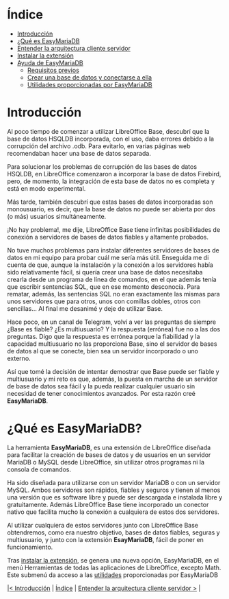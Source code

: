 # Índice
- [Introducción](https://#introducción)
- [¿Qué es EasyMariaDB](#qué-es-easymariadb)
- [Entender la arquitectura cliente servidor](clienteservidor.md)
- [Instalar la extensión](instalarextension.md)
- [Ayuda de EasyMariaDB](ayuda.md)
  - [Requisitos previos](requisitos.md)
  - [Crear una base de datos y conectarse a ella](crearbd.md)
  - [Utilidades proporcionadas por EasyMariaDB](utilidades.md)

# Introducción
Al poco tiempo de comenzar a utilizar LibreOffice Base, descubrí que la base de datos HSQLDB incorporada, con el uso, daba errores debido a la corrupción del archivo .odb. Para evitarlo, en varias páginas web recomendaban hacer una base de datos separada.

Para solucionar los problemas de corrupción de las bases de datos HSQLDB, en LibreOffice comenzaron a incorporar la base de datos Firebird, pero, de momento, la integración de esta base de datos no es completa y está en modo experimental.

Más tarde, también descubrí que estas bases de datos incorporadas son monousuario, es decir, que la base de datos no puede ser abierta por dos (o más) usuarios simultáneamente.

¡No hay problema!, me dije, LibreOffice Base tiene infinitas posibilidades de conexión a servidores de bases de datos fiables y altamente probados. 

No tuve muchos problemas para instalar diferentes servidores de bases de datos en mi equipo para probar cuál me sería más útil. Enseguida me di cuenta de que, aunque la instalación y la conexión a los servidores había sido relativamente fácil, si quería crear una base de datos necesitaba crearla desde un programa de línea de comandos, en el que además tenía que escribir sentencias SQL, que en ese momento desconocía. Para rematar, además, las sentencias SQL no eran exactamente las mismas para unos servidores que para otros, unos con comillas dobles, otros con sencillas... Al final me desanimé y deje de utilizar Base.

Hace poco, en un canal de Telegram, volví a ver las preguntas de siempre ¿Base es fiable? ¿Es multiusuario? Y la respuesta (errónea) fue no a las dos preguntas. Digo que la respuesta es errónea porque la fiabilidad y la capacidad multiusuario no las proporciona Base, sino el servidor de bases de datos al que se conecte, bien sea un servidor incorporado o uno externo.

Así que tomé la decisión de intentar demostrar que Base puede ser fiable y multiusuario y mi reto es que, además, la puesta en marcha de un servidor de base de datos sea fácil y la pueda realizar cualquier usuario sin necesidad de tener conocimientos avanzados. Por esta razón creé **EasyMariaDB**.


# ¿Qué es EasyMariaDB?

La herramienta **EasyMariaDB**, es una extensión de LibreOffice diseñada para facilitar la creación de bases de datos y de usuarios en un servidor MariaDB o MySQL desde LibreOffice, sin utilizar otros programas ni la consola de comandos.

Ha sido diseñada para utilizarse con un servidor MariaDB o con un servidor MySQL. Ambos servidores son rápidos, fiables y seguros y tienen al menos una versión que es software libre y puede ser descargada e instalada libre y gratuitamente. Además LibreOffice Base tiene incorporado un conector nativo que facilita mucho la conexión a cualquiera de estos dos servidores.

Al utilizar cualquiera de estos servidores junto con LibreOffice Base obtendremos, como era nuestro objetivo, bases de datos fiables, seguras y multiusuario, y junto con la extensión **EsayMariaDB**, fácil de poner en funcionamiento.

Tras [instalar la extensión](instalarextension.md), se genera una nueva opción, EasyMariaDB, en el menú Herramientas de todas las aplicaciones de LibreOffice, excepto Math. Este submenú da acceso a las [utilidades](utilidades.md) proporcionadas por EasyMariaDB


|[< Introducción](index.md#introducción) | [Índice](index.md#índice) | [Entender la arquitectura cliente servidor >](clienteservidor.md) |
